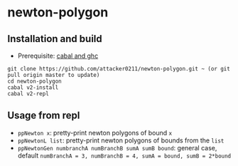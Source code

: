 # newton-polygon

## Installation and build
* Prerequisite: [cabal and ghc](https://www.haskell.org/ghcup/)

```
git clone https://github.com/attacker0211/newton-polygon.git ~ (or git pull origin master to update)
cd newton-polygon
cabal v2-install
cabal v2-repl 
```
## Usage from repl
* `ppNewton x`: pretty-print newton polygons of bound `x`
* `ppNewtonL list`: pretty-print newton polygons of bounds from the `list`
* `ppNewtonGen numbranchA numBranchB sumA sumB bound`: general case, default `numBranchA = 3, numBranchB = 4, sumA = bound, sumB = 2*bound`
